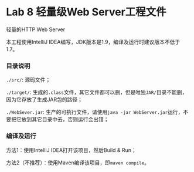 # Lab 8 轻量级Web Server工程文件

轻量的HTTP Web Server

本工程使用IntelliJ IDEA编写，JDK版本是1.9，编译及运行时建议版本不低于1.7。

### 目录说明

`./src/`: 源码文件；

`./target/`: 生成的`.class`文件，其它文件都可以删，但是唯独`JAR/`目录不能删，因为它存放了生成JAR包的路径；

`./WebSever.jar`: 生产的可执行文件，请使用`java -jar WebServer.jar`运行，不要把它放到其它目录中去，否则运行会出错；

### 编译及运行

方法1：使用IntelliJ IDEA打开该项目，然后Build & Run；

方法2（不推荐）：使用Maven编译该项目，即`maven compile`。